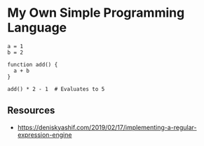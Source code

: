 # My Own Simple Programming Language

```
a = 1
b = 2

function add() {
  a + b
}

add() * 2 - 1  # Evaluates to 5
```

## Resources

* https://deniskyashif.com/2019/02/17/implementing-a-regular-expression-engine

